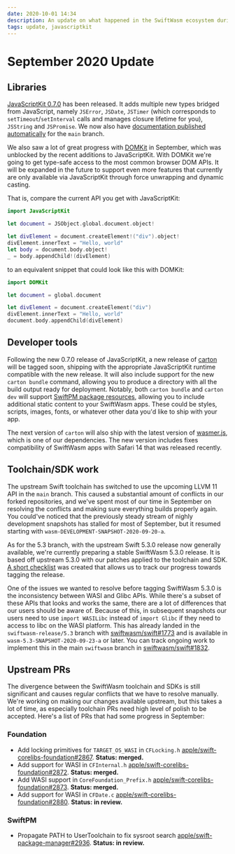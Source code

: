 ```yaml
---
date: 2020-10-01 14:34
description: An update on what happened in the SwiftWasm ecosystem during September 2020.
tags: update, javascriptkit
---
```

# September 2020 Update

## Libraries

[JavaScriptKit 0.7.0](https://github.com/swiftwasm/JavaScriptKit/releases/tag/0.7.0) has been
released. It adds multiple new types bridged from JavaScript, 
namely `JSError`, `JSDate`, `JSTimer` (which corresponds to `setTimeout`/`setInterval` calls and 
manages closure lifetime for you), `JSString` and `JSPromise`. We now also have [documentation 
published automatically](https://swiftwasm.github.io/JavaScriptKit/) for the `main` branch.

We also saw a lot of great progress with [DOMKit](https://github.com/swiftwasm/DOMKit) in September,
which was unblocked by the recent additions to JavaScriptKit. With DOMKit we're going to get 
type-safe access to the most common browser DOM APIs. It will be expanded in the future to
support even more features that currently are only available via JavaScriptKit through force
unwrapping and dynamic casting.

That is, compare the current API you get with JavaScriptKit:

```swift
import JavaScriptKit

let document = JSObject.global.document.object!

let divElement = document.createElement!("div").object!
divElement.innerText = "Hello, world"
let body = document.body.object!
_ = body.appendChild!(divElement)
```

to an equivalent snippet that could look like this with DOMKit:

```swift
import DOMKit

let document = global.document

let divElement = document.createElement("div")
divElement.innerText = "Hello, world"
document.body.appendChild(divElement)
```

## Developer tools

Following the new 0.7.0 release of JavaScriptKit, a new release of [carton](https://carton.dev)
will be tagged soon, shipping with the appropriate JavaScriptKit runtime compatible with the new release.
It will also include support for the new `carton bundle` command, allowing you to produce a 
directory with all the build output ready for deployment. Notably, both `carton bundle` and
`carton dev` will support [SwiftPM package 
resources](https://github.com/apple/swift-evolution/blob/master/proposals/0271-package-manager-resources.md),
allowing you to include additional static content to your SwiftWasm apps. These could be styles,
scripts, images, fonts, or whatever other data you'd like to ship with your app.

The next version of `carton` will also ship with the latest version of [wasmer.js](https://github.com/wasmerio/wasmer-js/),
which is one of our dependencies. The new version includes fixes compatibility of SwiftWasm apps
with Safari 14 that was released recently.

## Toolchain/SDK work

The upstream Swift toolchain has switched to use the upcoming LLVM 11 API in the `main` branch.
This caused a substantial amount of conflicts in our forked repositories, and we've spent most
of our time in September on resolving the conflicts and making sure everything builds properly 
again. You could've noticed that the previously steady stream of nighly development snapshots has
stalled for most of September, but it resumed starting with `wasm-DEVELOPMENT-SNAPSHOT-2020-09-20-a`.

As for the 5.3 branch, with the upstream Swift 5.3.0 release now generally available, we're 
currently preparing a stable SwiftWasm 5.3.0 release. It is based off upstream 5.3.0
with our patches applied to the toolchain and SDK. [A short 
checklist](https://github.com/swiftwasm/swift/issues/1759) was created that allows us to track our
progress towards tagging the release. 

One of the issues we wanted to resolve before tagging SwiftWasm 5.3.0 is the inconsistency between
WASI and Glibc APIs. While there's a subset of these APIs that looks and works the same, there are a
lot of differences that our users should be aware of. Because of this, in subsequent snapshots our
users need to use `import WASILibc` instead of `import Glibc` if they need to access to libc on the
WASI platform. This has already landed in the `swiftwasm-release/5.3` branch with
[swiftwasm/swift#1773](https://github.com/swiftwasm/swift/pull/1773) and is available 
in `wasm-5.3-SNAPSHOT-2020-09-23-a` or later. You can track ongoing work to implement this in the 
main `swiftwasm` branch in [swiftwasm/swift#1832](https://github.com/swiftwasm/swift/pull/1832).

## Upstream PRs

The divergence between the SwiftWasm toolchain and SDKs is still significant and causes regular
conflicts that we have to resolve manually. We're working on making our changes available upstream,
but this takes a lot of time, as especially toolchain PRs need high level of polish to be accepted.
Here's a list of PRs that had some progress in September:

### Foundation

* Add locking primitives for `TARGET_OS_WASI` in `CFLocking.h`
  [apple/swift-corelibs-foundation#2867](https://github.com/apple/swift-corelibs-foundation/pull/2867).
  **Status: merged.**
* Add support for WASI in `CFInternal.h`
  [apple/swift-corelibs-foundation#2872](https://github.com/apple/swift-corelibs-foundation/pull/2872).
  **Status: merged.**
* Add WASI support in `CoreFoundation_Prefix.h`
  [apple/swift-corelibs-foundation#2873](https://github.com/apple/swift-corelibs-foundation/pull/2873).
  **Status: merged.**
* Add support for WASI in `CFDate.c`
  [apple/swift-corelibs-foundation#2880](https://github.com/apple/swift-corelibs-foundation/pull/2880).
  **Status: in review.**

### SwiftPM

* Propagate PATH to UserToolchain to fix sysroot search
  [apple/swift-package-manager#2936](https://github.com/apple/swift-package-manager/pull/2936).
  **Status: in review.**